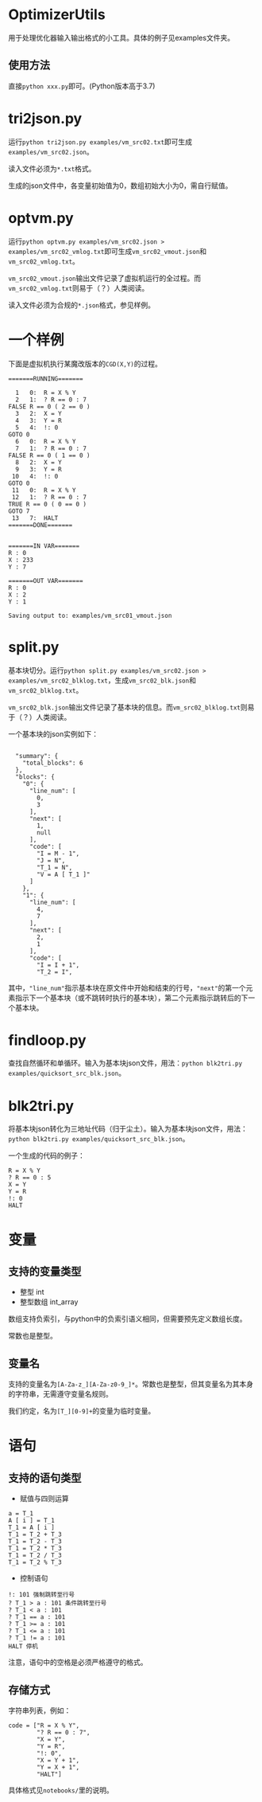 # OptimizerUtils
用于处理优化器输入输出格式的小工具。具体的例子见examples文件夹。

## 使用方法
直接```python xxx.py```即可。(Python版本高于3.7)

# tri2json.py
运行```python tri2json.py examples/vm_src02.txt```即可生成```examples/vm_src02.json```。

读入文件必须为```*.txt```格式。

生成的json文件中，各变量初始值为0，数组初始大小为0，需自行赋值。

# optvm.py
运行```python optvm.py examples/vm_src02.json > examples/vm_src02_vmlog.txt```即可生成```vm_src02_vmout.json```和```vm_src02_vmlog.txt```。

```vm_src02_vmout.json```输出文件记录了虚拟机运行的全过程。而```vm_src02_vmlog.txt```则易于（？）人类阅读。

读入文件必须为合规的```*.json```格式，参见样例。

# 一个样例

下面是虚拟机执行某魔改版本的```CGD(X,Y)```的过程。

```
=======RUNNING=======

  1   0:  R = X % Y
  2   1:  ? R == 0 : 7
FALSE R == 0 ( 2 == 0 )
  3   2:  X = Y
  4   3:  Y = R
  5   4:  !: 0
GOTO 0
  6   0:  R = X % Y
  7   1:  ? R == 0 : 7
FALSE R == 0 ( 1 == 0 )
  8   2:  X = Y
  9   3:  Y = R
 10   4:  !: 0
GOTO 0
 11   0:  R = X % Y
 12   1:  ? R == 0 : 7
TRUE R == 0 ( 0 == 0 )
GOTO 7
 13   7:  HALT
=======DONE=======


=======IN VAR=======
R : 0
X : 233
Y : 7

=======OUT VAR=======
R : 0
X : 2
Y : 1

Saving output to: examples/vm_src01_vmout.json

```

# split.py

基本块切分。运行```python split.py examples/vm_src02.json > examples/vm_src02_blklog.txt```，生成```vm_src02_blk.json```和```vm_src02_blklog.txt```。

```vm_src02_blk.json```输出文件记录了基本块的信息。而```vm_src02_blklog.txt```则易于（？）人类阅读。

一个基本块的json实例如下：
```

  "summary": {
    "total_blocks": 6
  },
  "blocks": {
    "0": {
      "line_num": [
        0,
        3
      ],
      "next": [
        1,
        null
      ],
      "code": [
        "I = M - 1",
        "J = N",
        "T_1 = N",
        "V = A [ T_1 ]"
      ]
    },
    "1": {
      "line_num": [
        4,
        7
      ],
      "next": [
        2,
        1
      ],
      "code": [
        "I = I + 1",
        "T_2 = I",
```
其中，```"line_num"```指示基本块在原文件中开始和结束的行号，```"next"```的第一个元素指示下一个基本块（或不跳转时执行的基本块），第二个元素指示跳转后的下一个基本块。

# findloop.py

查找自然循环和单循环。输入为基本块json文件，用法：```python blk2tri.py examples/quicksort_src_blk.json```。

# blk2tri.py

将基本块json转化为三地址代码（归于尘土）。输入为基本块json文件，用法：```python blk2tri.py examples/quicksort_src_blk.json```。

一个生成的代码的例子：

```
R = X % Y
? R == 0 : 5
X = Y
Y = R
!: 0
HALT

```

# 变量

## 支持的变量类型

- 整型 int
- 整型数组 int_array

数组支持负索引，与python中的负索引语义相同，但需要预先定义数组长度。

常数也是整型。

## 变量名

支持的变量名为```[A-Za-z_][A-Za-z0-9_]*```。常数也是整型，但其变量名为其本身的字符串，无需遵守变量名规则。

我们约定，名为```[T_][0-9]+```的变量为临时变量。

# 语句

## 支持的语句类型

- 赋值与四则运算
```
a = T_1
A [ i ] = T_1
T_1 = A [ i ]
T_1 = T_2 + T_3
T_1 = T_2 - T_3
T_1 = T_2 * T_3
T_1 = T_2 / T_3
T_1 = T_2 % T_3
```
- 控制语句
```
!: 101 强制跳转至行号
? T_1 > a : 101 条件跳转至行号
? T_1 < a : 101 
? T_1 == a : 101 
? T_1 >= a : 101 
? T_1 <= a : 101 
? T_1 != a : 101 
HALT 停机
```

注意，语句中的空格是必须严格遵守的格式。

## 存储方式
字符串列表，例如：

```
code = ["R = X % Y",
        "? R == 0 : 7",
        "X = Y",
        "Y = R",
        "!: 0",
        "X = Y + 1",
        "Y = X + 1",
        "HALT"]
```

具体格式见```notebooks/```里的说明。